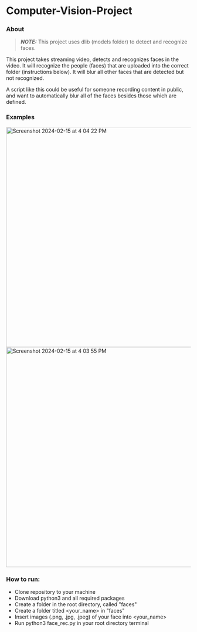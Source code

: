 # Computer-Vision-Project
 
### About
> **_NOTE:_**  This project uses dlib (models folder) to detect and recognize faces.

This project takes streaming video, detects and recognizes faces in the video. It will recognize the people (faces) that are uploaded into the correct folder (instructions below). It will blur all other faces that are detected but not recognized.

A script like this could be useful for someone recording content in public, and want to automatically blur all of the faces besides those which are defined.

### Examples
<img width="600" alt="Screenshot 2024-02-15 at 4 04 22 PM" src="https://github.com/camboydd/Computer-Vision-Project/assets/98326906/6061cc00-5994-4d4b-a9ad-781e4f1bd367">

<img width="600" alt="Screenshot 2024-02-15 at 4 03 55 PM" src="https://github.com/camboydd/Computer-Vision-Project/assets/98326906/bc01726d-7c78-459e-8676-b278ed2df6ec">

### How to run:
- Clone repository to your machine
- Download python3 and all required packages
- Create a folder in the root directory, called "faces"
- Create a folder titled <your_name> in "faces"
- Insert images (.png, .jpg, .jpeg) of your face into <your_name>
- Run python3 face_rec.py in your root directory terminal
